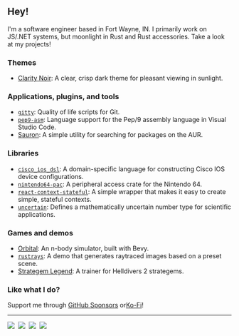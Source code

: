 ## Hey!

I'm a software engineer based in Fort Wayne, IN. I primarily work on JS/.NET systems, but moonlight
in Rust and Rust accessories. Take a look at my projects!

### Themes

- [Clarity Noir](https://github.com/icorbrey/clarity-noir): A clear, crisp dark theme for pleasant viewing in sunlight.

### Applications, plugins, and tools

- [`gitty`](https://github.com/icorbrey/gitty): Quality of life scripts for Git.
- [`pep9-asm`](https://github.com/icorbrey/pep9-asm): Language support for the Pep/9 assembly language
  in Visual Studio Code.
- [Sauron](https://github.com/icorbrey/sauron): A simple utility for searching for packages on the AUR.

### Libraries

- [`cisco_ios_dsl`](https://github.com/icorbrey/cisco_ios_dsl): A domain-specific language for
  constructing Cisco IOS device configurations.
- [`nintendo64-pac`](https://github.com/icorbrey/nintendo64-pac): A peripheral access crate for the
  Nintendo 64.
- [`react-context-stateful`](https://github.com/icorbrey/react-context-stateful): A simple wrapper
  that makes it easy to create simple, stateful contexts.
- [`uncertain`](https://github.com/icorbrey/uncertain): Defines a mathematically uncertain number type
  for scientific applications.

### Games and demos

- [Orbital](https://github.com/icorbrey/orbital): An n-body simulator, built with Bevy.
- [`rustrays`](https://github.com/icorbrey/rustrays): A demo that generates raytraced images based on
  a preset scene.
- [Strategem Legend](https://github.com/icorbrey/strategem-legend): A trainer for Helldivers 2 strategems.

### Like what I do?

Support me through [GitHub Sponsors][sponsor-link] or[Ko-Fi][kofi-link]!

---

[![][linkedin-icon]][linkedin-link]&nbsp;
[![][printables-icon]][printables-link]&nbsp;
[![][twitter-icon]][twitter-link]&nbsp;
[![][kofi-icon]][kofi-link]&nbsp;

[sponsor-link]: https://github.com/sponsors/icorbrey "Sponsor Isaac Corbrey on GitHub"

[linkedin-icon]: ./icons/linkedin.svg
[linkedin-link]: https://linkedin.com/in/icorbrey "Connect with Isaac Corbrey on LinkedIn"

[twitter-icon]: ./icons/twitter.svg
[twitter-link]: https://twitter.com/icorbrey "Follow Isaac Corbrey on Twitter"

[printables-icon]: ./icons/printables.svg
[printables-link]: https://www.printables.com/@IsaacCorbrey "Check out Isaac Corbrey's models on Printables"

[kofi-icon]: ./icons/kofi.svg
[kofi-link]: https://ko-fi.com/icorbrey "Support Isaac Corbrey on Ko-Fi"
